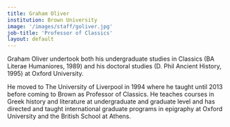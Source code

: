 ```yaml
---
title: Graham Oliver
institution: Brown University
image: '/images/staff/goliver.jpg'
job-title: 'Professor of Classics'
layout: default
---
```

Graham Oliver undertook both his undergraduate studies in Classics (BA Literae
Humaniores, 1989) and his doctoral studies (D. Phil Ancient History, 1995) at
Oxford University.

He moved to The University of Liverpool in 1994 where he taught until 2013 before
coming to Brown as Professor of Classics. He teaches courses in Greek history and
literature at undergraduate and graduate level and has directed and taught
international graduate programs in epigraphy at Oxford University and the British
School at Athens.
